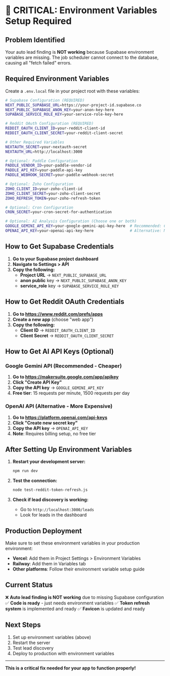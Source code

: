 # 🚨 CRITICAL: Environment Variables Setup Required

## **Problem Identified**
Your auto lead finding is **NOT working** because Supabase environment variables are missing. The job scheduler cannot connect to the database, causing all "fetch failed" errors.

## **Required Environment Variables**

Create a `.env.local` file in your project root with these variables:

```bash
# Supabase Configuration (REQUIRED)
NEXT_PUBLIC_SUPABASE_URL=https://your-project-id.supabase.co
NEXT_PUBLIC_SUPABASE_ANON_KEY=your-anon-key-here
SUPABASE_SERVICE_ROLE_KEY=your-service-role-key-here

# Reddit OAuth Configuration (REQUIRED)
REDDIT_OAUTH_CLIENT_ID=your-reddit-client-id
REDDIT_OAUTH_CLIENT_SECRET=your-reddit-client-secret

# Other Required Variables
NEXTAUTH_SECRET=your-nextauth-secret
NEXTAUTH_URL=http://localhost:3000

# Optional: Paddle Configuration
PADDLE_VENDOR_ID=your-paddle-vendor-id
PADDLE_API_KEY=your-paddle-api-key
PADDLE_WEBHOOK_SECRET=your-paddle-webhook-secret

# Optional: Zoho Configuration
ZOHO_CLIENT_ID=your-zoho-client-id
ZOHO_CLIENT_SECRET=your-zoho-client-secret
ZOHO_REFRESH_TOKEN=your-zoho-refresh-token

# Optional: Cron Configuration
CRON_SECRET=your-cron-secret-for-authentication

# Optional: AI Analysis Configuration (Choose one or both)
GOOGLE_GEMINI_API_KEY=your-google-gemini-api-key-here  # Recommended: Cheaper than OpenAI
OPENAI_API_KEY=your-openai-api-key-here                # Alternative: More expensive
```

## **How to Get Supabase Credentials**

1. **Go to your Supabase project dashboard**
2. **Navigate to Settings > API**
3. **Copy the following:**
   - **Project URL** → `NEXT_PUBLIC_SUPABASE_URL`
   - **anon public** key → `NEXT_PUBLIC_SUPABASE_ANON_KEY`
   - **service_role** key → `SUPABASE_SERVICE_ROLE_KEY`

## **How to Get Reddit OAuth Credentials**

1. **Go to https://www.reddit.com/prefs/apps**
2. **Create a new app** (choose "web app")
3. **Copy the following:**
   - **Client ID** → `REDDIT_OAUTH_CLIENT_ID`
   - **Client Secret** → `REDDIT_OAUTH_CLIENT_SECRET`

## **How to Get AI API Keys (Optional)**

### **Google Gemini API (Recommended - Cheaper)**
1. **Go to https://makersuite.google.com/app/apikey**
2. **Click "Create API Key"**
3. **Copy the API key** → `GOOGLE_GEMINI_API_KEY`
4. **Free tier**: 15 requests per minute, 1500 requests per day

### **OpenAI API (Alternative - More Expensive)**
1. **Go to https://platform.openai.com/api-keys**
2. **Click "Create new secret key"**
3. **Copy the API key** → `OPENAI_API_KEY`
4. **Note**: Requires billing setup, no free tier

## **After Setting Up Environment Variables**

1. **Restart your development server:**
   ```bash
   npm run dev
   ```

2. **Test the connection:**
   ```bash
   node test-reddit-token-refresh.js
   ```

3. **Check if lead discovery is working:**
   - Go to `http://localhost:3000/leads`
   - Look for leads in the dashboard

## **Production Deployment**

Make sure to set these environment variables in your production environment:
- **Vercel**: Add them in Project Settings > Environment Variables
- **Railway**: Add them in Variables tab
- **Other platforms**: Follow their environment variable setup guide

## **Current Status**

❌ **Auto lead finding is NOT working** due to missing Supabase configuration
✅ **Code is ready** - just needs environment variables
✅ **Token refresh system** is implemented and ready
✅ **Favicon** is updated and ready

## **Next Steps**

1. Set up environment variables (above)
2. Restart the server
3. Test lead discovery
4. Deploy to production with environment variables

---

**This is a critical fix needed for your app to function properly!**

